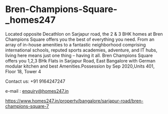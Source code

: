 # Bren-Champions-Square-_homes247
Located opposite Decathlon on Sarjapur road, the 2 & 3 BHK homes at Bren Champions Square offers you the best of everything you need. From an array of in-house amenities to a fantastic neighborhood comprising international schools, reputed sports academies, adventure, and IT hubs, living here means just one thing – having it all.
Bren Champions Square offers you 1,2,3 BHk Flats in Sarjapur Road, East Bangalore with German modular kitchen and best Amenities.Possession by Sep 2020,Units 401, Floor 18, Tower 4  

Contact us: +91 9164247247  

e-mail : enquiry@homes247.in

https://www.homes247.in/property/bangalore/sarjapur-road/bren-champions-square-7
